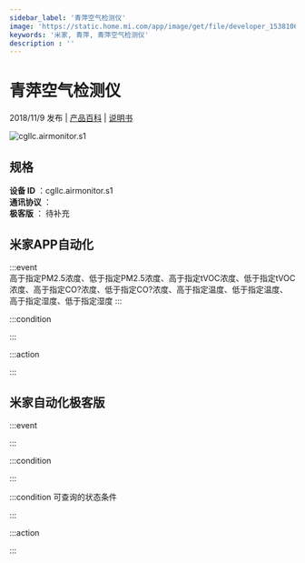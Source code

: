 ```yaml
---
sidebar_label: '青萍空气检测仪'
image: 'https://static.home.mi.com/app/image/get/file/developer_1538106585zgtaf5xo.png'
keywords: '米家, 青萍, 青萍空气检测仪'
description : ''
---
```

# 青萍空气检测仪

2018/11/9 发布 | [产品百科](https://home.mi.com/webapp/content/baike/product/index.html?model=cgllc.airmonitor.s1/) | [说明书](https://home.mi.com/views/introduction.html?model=cgllc.airmonitor.s1&region=cn)

![cgllc.airmonitor.s1](https://static.home.mi.com/app/image/get/file/developer_1538106585zgtaf5xo.png)

## 规格  
> 
**设备 ID** ：cgllc.airmonitor.s1  
**通讯协议** ：  
**极客版**  ： 待补充 


## 米家APP自动化  

:::event  
高于指定PM2.5浓度、低于指定PM2.5浓度、高于指定tVOC浓度、低于指定tVOC浓度、高于指定CO?浓度、低于指定CO?浓度、高于指定温度、低于指定温度、高于指定湿度、低于指定湿度
:::

:::condition  

:::

:::action   

:::

## 米家自动化极客版  

:::event  

:::

:::condition  

:::

:::condition 可查询的状态条件  

:::

:::action  

:::

        

